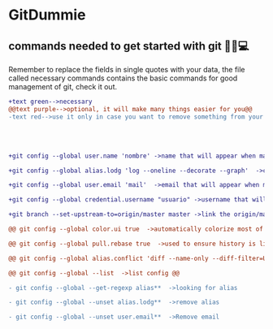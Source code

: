 # GitDummie

commands needed to get started with git 👨‍💻💻
-------------------------------------------
Remember to replace the fields in single quotes with your data, the file called necessary commands contains the basic commands for good management of git, check it out.

```diff
+text green-->necessary
@@text purple-->optional, it will make many things easier for you@@
-text red-->use it only in case you want to remove something from your git config or just to list your config
```
<br></br>
```diff
+git config --global user.name 'nombre' ->name that will appear when making a commit.

+git config --global alias.lodg 'log --oneline --decorate --graph'  ->create an alias.

+git config --global user.email 'mail'  ->email that will appear when making a commit.

+git config --global credential.username "usuario" ->username that will appear when making a commit.

+git branch --set-upstream-to=origin/master master ->link the origin/master (remote) branch to the local master branch(while on master) git pull = git pull origin master.
```
```diff
@@ git config --global color.ui true  ->automatically colorize most of the output it displays. @@

@@ git config --global pull.rebase true  ->used to ensure history is linear by avoiding unnecessary merge commits, "I want my changes to take precedence over what everyone else has done". @@

@@ git config --global alias.conflict 'diff --name-only --diff-filter=U'  ->when executed, performs a diff function on Git data sources. These data sources can be commits, branches, and files, among other possibilities. @@

@@ git config --global --list  ->list config @@
```
```diff
- git config --global --get-regexp alias**  ->looking for alias

- git config --global --unset alias.lodg**  ->remove alias

- git config --global --unset user.email**  ->Remove email

```




